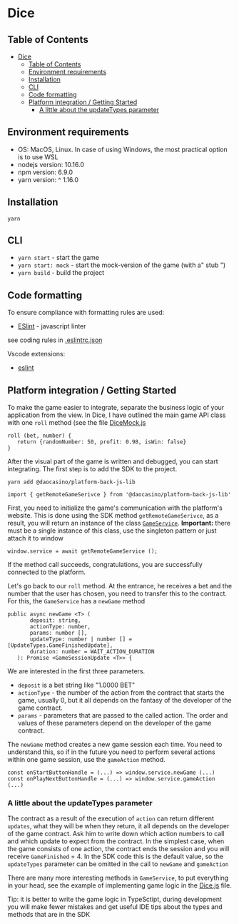 # Dice
## Table of Contents

- [Dice](#dice)
  - [Table of Contents](#table-of-contents)
  - [Environment requirements](#environment-requirements)
  - [Installation](#installation)
  - [CLI](#cli)
  - [Code formatting](#code-formatting)
  - [Platform integration / Getting Started](#platform-integration--getting-started)
    - [A little about the updateTypes parameter](#a-little-about-the-updatetypes-parameter)

## Environment requirements

- OS: MacOS, Linux. In case of using Windows, the most practical option is to use WSL
- nodejs version: 10.16.0
- npm version: 6.9.0
- yarn version: ^ 1.16.0

## Installation

`yarn`

## CLI

- `yarn start` - start the game
- `yarn start: mock` - start the mock-version of the game (with a" stub ")
- `yarn build` - build the project

## Code formatting

To ensure compliance with formatting rules are used:

- [ESlint](https://eslint.org/) - javascript linter

see coding rules in [.eslintrc.json](./.eslintrc.json)

Vscode extensions:

- [eslint](https://marketplace.visualstudio.com/items?itemName=dbaeumer.vscode-eslint)

## Platform integration / Getting Started
To make the game easier to integrate, separate the business logic of your application from the view. In Dice, I have outlined the main game API class with one `roll` method (see the file [DiceMock.js](./src/DiceMock.js)
```JS
roll (bet, number) {
   return {randomNumber: 50, profit: 0.98, isWin: false}
}
```
After the visual part of the game is written and debugged, you can start integrating.
The first step is to add the SDK to the project.
```
yarn add @daocasino/platform-back-js-lib
```
```JS
import { getRemoteGameSerivce } from '@daocasino/platform-back-js-lib'
```

First, you need to initialize the game's communication with the platform's website. This is done using the SDK method `getRemoteGameSerivce`, as a result, you will return an instance of the class [`GameService`](https://github.com/DaoCasino/game-js-sdk/blob/develop/src/gameService.ts). **Important:** there must be a single instance of this class, use the singleton pattern or just attach it to window
```JS
window.service = await getRemoteGameService ();
```
If the method call succeeds, congratulations, you are successfully connected to the platform.

Let's go back to our `roll` method. At the entrance, he receives a bet and the number that the user has chosen, you need to transfer this to the contract. For this, the `GameService` has a `newGame` method
```TS
public async newGame <T> (
       deposit: string,
       actionType: number,
       params: number [],
       updateType: number | number [] = [UpdateTypes.GameFinishedUpdate],
       duration: number = WAIT_ACTION_DURATION
   ): Promise <GameSessionUpdate <T>> {
```
We are interested in the first three parameters.
* `deposit` is a bet string like "1.0000 BET"
* `actionType` - the number of the action from the contract that starts the game, usually 0, but it all depends on the fantasy of the developer of the game contract.
* `params` - parameters that are passed to the called action. The order and values ​​of these parameters depend on the developer of the game contract.

The `newGame` method creates a new game session each time. You need to understand this, so if in the future you need to perform several actions within one game session, use the `gameAction` method.
```JS
const onStartButtonHandle = (...) => window.service.newGame (...)
const onPlayNextButtonHandle = (...) => window.service.gameAction (...)
```

### A little about the updateTypes parameter
The contract as a result of the execution of `action` can return different `updates`, what they will be when they return, it all depends on the developer of the game contract. Ask him to write down which action numbers to call and which update to expect from the contract. In the simplest case, when the game consists of one action, the contract ends the session and you will receive `GameFinished` = 4. In the SDK code this is the default value, so the `updateTypes` parameter can be omitted in the call to `newGame` and `gameAction`

There are many more interesting methods in `GameService`, to put everything in your head, see the example of implementing game logic in the [Dice.js](./src/Dice.js) file.

Tip: it is better to write the game logic in TypeSctipt, during development you will make fewer mistakes and get useful IDE tips about the types and methods that are in the SDK